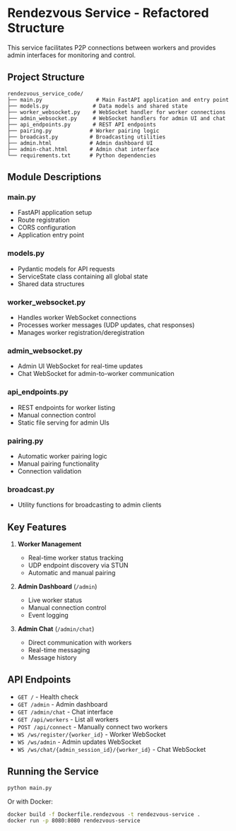 # Rendezvous Service - Refactored Structure

This service facilitates P2P connections between workers and provides admin interfaces for monitoring and control.

## Project Structure

```
rendezvous_service_code/
├── main.py                 # Main FastAPI application and entry point
├── models.py              # Data models and shared state
├── worker_websocket.py    # WebSocket handler for worker connections
├── admin_websocket.py     # WebSocket handlers for admin UI and chat
├── api_endpoints.py       # REST API endpoints
├── pairing.py            # Worker pairing logic
├── broadcast.py          # Broadcasting utilities
├── admin.html            # Admin dashboard UI
├── admin-chat.html       # Admin chat interface
└── requirements.txt      # Python dependencies
```

## Module Descriptions

### main.py
- FastAPI application setup
- Route registration
- CORS configuration
- Application entry point

### models.py
- Pydantic models for API requests
- ServiceState class containing all global state
- Shared data structures

### worker_websocket.py
- Handles worker WebSocket connections
- Processes worker messages (UDP updates, chat responses)
- Manages worker registration/deregistration

### admin_websocket.py
- Admin UI WebSocket for real-time updates
- Chat WebSocket for admin-to-worker communication

### api_endpoints.py
- REST endpoints for worker listing
- Manual connection control
- Static file serving for admin UIs

### pairing.py
- Automatic worker pairing logic
- Manual pairing functionality
- Connection validation

### broadcast.py
- Utility functions for broadcasting to admin clients

## Key Features

1. **Worker Management**
   - Real-time worker status tracking
   - UDP endpoint discovery via STUN
   - Automatic and manual pairing

2. **Admin Dashboard** (`/admin`)
   - Live worker status
   - Manual connection control
   - Event logging

3. **Admin Chat** (`/admin/chat`)
   - Direct communication with workers
   - Real-time messaging
   - Message history

## API Endpoints

- `GET /` - Health check
- `GET /admin` - Admin dashboard
- `GET /admin/chat` - Chat interface
- `GET /api/workers` - List all workers
- `POST /api/connect` - Manually connect two workers
- `WS /ws/register/{worker_id}` - Worker WebSocket
- `WS /ws/admin` - Admin updates WebSocket
- `WS /ws/chat/{admin_session_id}/{worker_id}` - Chat WebSocket

## Running the Service

```bash
python main.py
```

Or with Docker:
```bash
docker build -f Dockerfile.rendezvous -t rendezvous-service .
docker run -p 8080:8080 rendezvous-service
```